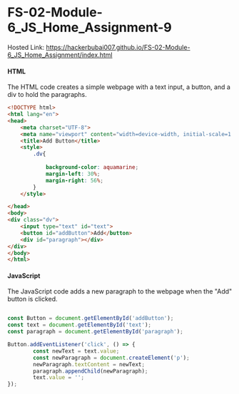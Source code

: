# FS-02-Module-6_JS_Home_Assignment-9

Hosted Link: https://hackerbubai007.github.io/FS-02-Module-6_JS_Home_Assignment/index.html

#### HTML 

The HTML code creates a simple webpage with a text input, a button, and a div to hold the paragraphs.

```html
<!DOCTYPE html>
<html lang="en">
<head>
    <meta charset="UTF-8">
    <meta name="viewport" content="width=device-width, initial-scale=1.0">
    <title>Add Button</title>
    <style>
        .dv{
            
            background-color: aquamarine;
            margin-left: 30%;
            margin-right: 56%;
        }
    </style>

</head>
<body>
<div class="dv">
    <input type="text" id="text">
    <button id="addButton">Add</button>
    <div id="paragraph"></div>
</div>
</body>
</html>
```

#### JavaScript

The JavaScript code adds a new paragraph to the webpage when the "Add" button is clicked.

```javascript

const Button = document.getElementById('addButton');
const text = document.getElementById('text');
const paragraph = document.getElementById('paragraph');

Button.addEventListener('click', () => {
        const newText = text.value;
        const newParagraph = document.createElement('p');
        newParagraph.textContent = newText;
        paragraph.appendChild(newParagraph);
        text.value = '';
});
